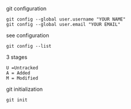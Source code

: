 git configuration

```
git config --global user.username "YOUR NAME"
git config --global user.email "YOUR EMAIL"
```
see configuration
```
git config --list
```
3 stages 
```
U =Untracked
A = Added
M = Modified
```
git initialization
```
git init
```
